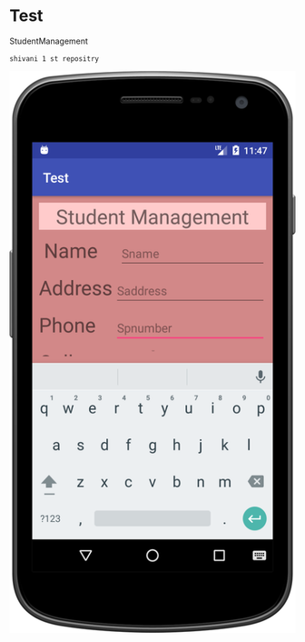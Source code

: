 # Test
StudentManagement
```
shivani 1 st repositry
```
![alt text](https://github.com/shiwaniRawat/Test/blob/master/device-2018-07-04-114724.png)
